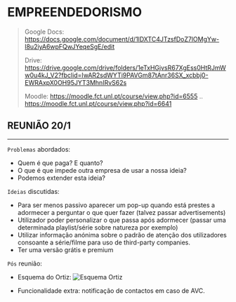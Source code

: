 # EMPREENDEDORISMO

> Google Docs: https://docs.google.com/document/d/1lDXTC4JTzsfDoZ7lOMgYw-l8u2iyA6wpFQwJYeqeSgE/edit
>
> Drive: https://drive.google.com/drive/folders/1eTxHGjvsR67XgEss0HtRJmWw0u4kJ_V2?fbclid=IwAR2sdWYTi9PAVGm87tAnr36SX_xcbbj0-EWRAxpX0OH95JYT3MhnIRvS62s
>
> Moodle: https://moodle.fct.unl.pt/course/view.php?id=6555 .. https://moodle.fct.unl.pt/course/view.php?id=6641

## REUNIÃO 20/1

---

`Problemas` abordados:

- Quem é que paga? E quanto?
- O que é que impede outra empresa de usar a nossa ideia?
- Podemos extender esta ideia?

`Ideias` discutidas:

- Para ser menos passivo aparecer um pop-up quando está prestes a adormecer a perguntar o que quer fazer (talvez passar advertisements)
- Utilizador poder personalizar o que passa após adormecer (passar uma determinada playlist/série sobre natureza por exemplo)
- Utilizar informação anónima sobre o padrão de atenção dos utilizadores consoante a série/filme para uso de third-party companies.
- Ter uma versão grátis e premium

`Pós` reunião:

- Esquema do Ortiz:
  ![Esquema Ortiz](https://scontent.flis9-1.fna.fbcdn.net/v/t1.15752-9/140468274_2856679664651357_8702040087510054992_n.png?_nc_cat=105&ccb=2&_nc_sid=ae9488&_nc_ohc=oT8rXNcV-QUAX9WVLLc&_nc_ht=scontent.flis9-1.fna&oh=b0213e4a1237a33604ba3320e5ff72f6&oe=602F5C5D)

- Funcionalidade extra: notificação de contactos em caso de AVC.
